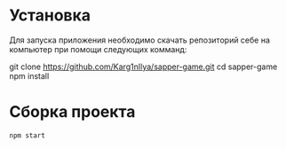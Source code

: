 # Установка

Для запуска приложения необходимо скачать репозиторий себе на компьютер при помощи следующих комманд:

git clone https://github.com/Karg1nIlya/sapper-game.git
cd sapper-game
npm install

# Сборка проекта
`npm start`
